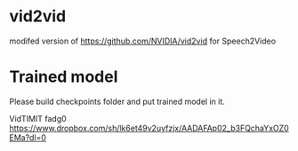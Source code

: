 # vid2vid
modifed version of https://github.com/NVIDIA/vid2vid for Speech2Video 



# Trained model
Please build checkpoints folder and put trained model in it.

VidTIMIT fadg0
https://www.dropbox.com/sh/lk6et49v2uyfzjx/AADAFAp02_b3FQchaYxOZ0EMa?dl=0

